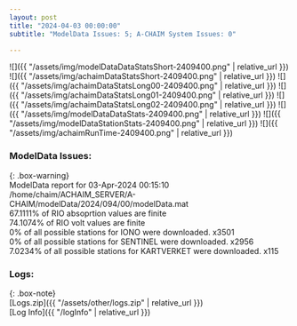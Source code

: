 ```yaml
---
layout: post
title: "2024-04-03 00:00:00"
subtitle: "ModelData Issues: 5; A-CHAIM System Issues: 0"

---
```


![]({{ "/assets/img/modelDataDataStatsShort-2409400.png" | relative_url }})
![]({{ "/assets/img/achaimDataStatsShort-2409400.png" | relative_url }})
![]({{ "/assets/img/achaimDataStatsLong00-2409400.png" | relative_url }})
![]({{ "/assets/img/achaimDataStatsLong01-2409400.png" | relative_url }})
![]({{ "/assets/img/achaimDataStatsLong02-2409400.png" | relative_url }})
![]({{ "/assets/img/modelDataDataStats-2409400.png" | relative_url }})
![]({{ "/assets/img/modelDataStationStats-2409400.png" | relative_url }})
![]({{ "/assets/img/achaimRunTime-2409400.png" | relative_url }})


### ModelData Issues:  
  
{: .box-warning}  
 ModelData report for 03-Apr-2024 00:15:10   
 /home/chaim/ACHAIM_SERVER/A-CHAIM/modelData/2024/094/00/modelData.mat   
 67.1111% of RIO absoprtion values are finite   
 74.1074% of RIO volt values are finite   
 0% of all possible stations for IONO were downloaded. x3501   
 0% of all possible stations for SENTINEL were downloaded. x2956   
 7.0234% of all possible stations for KARTVERKET were downloaded. x115   
  


### Logs:  
  
{: .box-note}  
[Logs.zip]({{ "/assets/other/logs.zip" | relative_url }})  
[Log Info]({{ "/logInfo" | relative_url }})  
